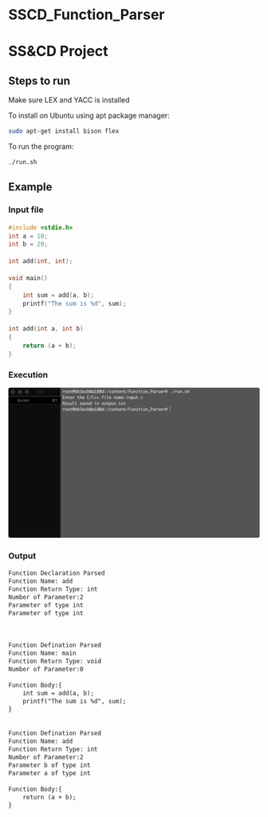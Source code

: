 # SSCD_Function_Parser
# SS&CD Project

## Steps to run
Make sure LEX and YACC is installed

To install on Ubuntu using apt package manager:
```sh
sudo apt-get install bison flex
```

To run the program:
```sh
./run.sh
```

## Example
### Input file
```c
#include <stdio.h>
int a = 10;
int b = 20;

int add(int, int);

void main()
{
    int sum = add(a, b);
    printf("The sum is %d", sum);
}

int add(int a, int b)
{
    return (a + b);
}
```
### Execution
![Execution Terminal](https://github.com/rottiakash/SSCD_Function_Parser/raw/master/markdown/Screen%20Shot%202020-04-09%20at%2012.48.47.png "Execution Terminal")
### Output
```
Function Declaration Parsed
Function Name: add
Function Return Type: int
Number of Parameter:2
Parameter of type int
Parameter of type int



Function Defination Parsed
Function Name: main
Function Return Type: void
Number of Parameter:0

Function Body:{
    int sum = add(a, b);
    printf("The sum is %d", sum);
}


Function Defination Parsed
Function Name: add
Function Return Type: int
Number of Parameter:2
Parameter b of type int
Parameter a of type int

Function Body:{
    return (a + b);
}
```
